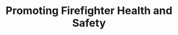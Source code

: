 ---
layout: bos_content
permalink: /featured-analysis/health-safety-firefighter-health-safety/
title: Promoting Firefighter Health and Safety
card:
  - title: Firefighter Health and Safety
    body: >
      Boston is investing in initiatives to reduce cancer risks for firefighters.
    img: /img/featured_analysis/cards/fa-health-safety-firefighter-health-safety.jpg
    link: /featured-analysis/health-safety-firefighter-health-safety
components:
- breadcrumbs:
  - title: Home
    url: "/"
    local: true
  - title: Featured Analysis
    url: "/featured-analysis/"
    local: true
  - current: Promoting Firefighter Health and Safety
  - published: 4/13/17
- intro:
  - title: Promoting firefighter health and safety
    short_desc: >
      As part of the Imagine Boston 2030 initiative to reduce cancer risks for 
      firefighters, the FY18 budget will include $500,000 for a pilot program to 
      provide industrial level cleaning for firehouses. 
    description: >
      These funds will pay to thoroughly clean ductwork, replace ceilings and/or 
      repaint where necessary and replace fabric furniture that has become contaminated 
      with potentially carcinogenic compounds. <blockquote>Combined with improvements to the 
      Standard Operating Procedures for fire fighters regarding bunker gear and personal 
      cleaning after responding to fires, the goal is to make the fire house a 
      cleaner, safer place to be.</blockquote> The department is also offering comprehensive 
      training in nutrition, physical education, and mental resiliency in order 
      to further improve the health of its employees.
    sidebar_menu: true
- text_block:
  - title: Capital Plan
    body: >
      <p>In addition, the Capital Plan will include other health and safety improvements 
      to firehouse projects as a result of a recent programming study. In FY16 and FY17 
      the Fire Department, in conjunction with the Public Facilities Department, studied 
      best practices for firehouse design and now have an enhanced set of building programs 
      for new and renovated firehouses.</p>
      <p>Key changes include separating out different areas of the firehouse to 
      keep fire contaminants away from living areas and improved personal and gear 
      cleaning facilities. The replacements of Engines 42 and 17 will be among of the 
      first firehouses in the nation to reflect these enhancements.</p>
- grid: 
  - grid_title: More budget analysis
  - card: /featured-analysis/bps-long-term-financial-plan
  - card: /featured-analysis/bps-long-term-financial-plan
  - card: /featured-analysis/bps-long-term-financial-plan
---